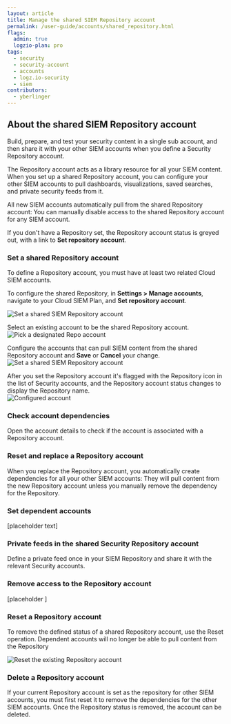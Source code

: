 ```yaml
---
layout: article
title: Manage the shared SIEM Repository account
permalink: /user-guide/accounts/shared_repository.html
flags:
  admin: true
  logzio-plan: pro
tags:
  - security
  - security-account
  - accounts
  - logz.io-security
  - siem
contributors:
  - yberlinger
---
```


## About the shared SIEM Repository account

Build, prepare, and test your security content in a single sub account, and then share it with your other SIEM accounts when you define a Security Repository account.

The Repository account acts as a library resource for all your SIEM content. When you set up a shared Repository account, you can configure your other SIEM accounts to pull dashboards, visualizations, saved searches, and private security feeds from it. 

All new SIEM accounts automatically pull from the shared Repository account: You can manually disable access to the shared Repository account for any SIEM account.

If you don't have a Repository set, the Repository account status is greyed out, with a link to **Set repository account**. 

<!--WIP placeholder for shared Repository topic WIIFM  -->

### Set a shared Repository account
To define a Repository account, you must have at least two related Cloud SIEM accounts.

To configure the shared Repository, in **Settings > Manage accounts**, navigate to your Cloud SIEM Plan, and **Set repository account**.


![Set a shared SIEM Repository account](https://dytvr9ot2sszz.cloudfront.net/logz-docs/accounts/repo_set-account.png)

Select an existing account to be the shared Repository account.
![Pick a designated Repo account](https://dytvr9ot2sszz.cloudfront.net/logz-docs/accounts/repo_picklist.gif) 

Configure the accounts that can pull SIEM content from the shared Repository account and **Save** or **Cancel** your change. 
![Set a shared SIEM Repository account](https://dytvr9ot2sszz.cloudfront.net/logz-docs/accounts/repo_dependent_accts.png)

After you set the Repository account it's flagged with the Repository icon in the list of Security accounts, and the Repository account status changes to display the Repository name.  
![Configured account](https://dytvr9ot2sszz.cloudfront.net/logz-docs/accounts/repo_all_set.png)



### Check account dependencies

Open the account details to check if the account is associated with a Repository account. 


### Reset and replace a Repository account

When you replace the Repository account, you automatically create dependencies for all your other SIEM accounts: They will pull content from the new Repository account unless you manually remove the dependency for the Repository.


### Set dependent accounts

[placeholder text]



### Private feeds in the shared Security Repository account

Define a private feed once in your SIEM Repository and share it with the relevant Security accounts.


### Remove access to the Repository account

[placeholder ]


### Reset a Repository account

To remove the defined status of a shared Repository account, use the Reset operation. Dependent accounts will no longer be able to pull content from the Repository

![Reset the existing Repository account](https://dytvr9ot2sszz.cloudfront.net/logz-docs/accounts/repo_reset.png)

### Delete a Repository account

If your current Repository account is set as the repository for other SIEM accounts, you must first reset it to remove the dependencies for the other SIEM accounts. Once the Repository status is removed, the account can be deleted.
